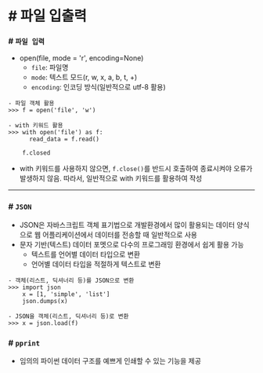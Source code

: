 # # 파일 입출력

### # `파일 입력`
- open(file, mode = 'r', encoding=None)
    - `file`: 파일명
    - `mode`: 텍스트 모드(r, w, x, a, b, t, +)
    - `encoding`: 인코딩 방식(일반적으로 utf-8 활용)

```
- 파일 객체 활용
>>> f = open('file', 'w')

- with 키워드 활용
>>> with open('file') as f:
      read_data = f.read()

    f.closed
```

- with 키워드를 사용하지 않으면, `f.close()`를 반드시 호출하여 종료시켜야 오류가 발생하지 않음. 따라서, 일반적으로 with 키워드를 활용하여 작성

-----------------------------------------

### # `JSON`
- JSON은 자바스크립트 객체 표기법으로 개발환경에서 많이 활용되는 데이터 양식으로 웹 어플리케이션에서 데이터를 전송할 때 일반적으로 사용
- 문자 기반(텍스트) 데이터 포멧으로 다수의 프로그래밍 환경에서 쉽게 활용 가능
    - 텍스트를 언어별 데이터 타입으로 변환
    - 언어별 데이터 타입을 적절하게 텍스트로 변환
```
- 객체(리스트, 딕셔너리 등)를 JSON으로 변환
>>> import json
    x = [1, 'simple', 'list']
    json.dumps(x)

- JSON을 객체(리스트, 딕셔너리 등)로 변환
>>> x = json.load(f)
```

### # `pprint`
- 임의의 파이썬 데이터 구조를 예쁘게 인쇄할 수 있는 기능을 제공

